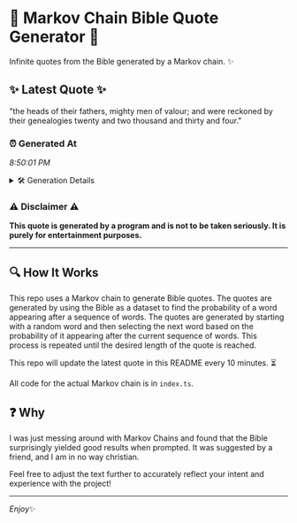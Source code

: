 # 📖 Markov Chain Bible Quote Generator 📖

Infinite quotes from the Bible generated by a Markov chain. ✨

## ✨ Latest Quote ✨
"the heads of their fathers, mighty men of valour; and were reckoned by their genealogies twenty and two thousand and thirty and four."

### ⏰ Generated At
*8:50:01 PM*

<details>
    <summary>🛠️ Generation Details</summary>
    <p>
        <strong>🌱 Seed:</strong> the<br>
        <strong>🔄 Iterations:</strong> 22<br>
        <strong>📜 Context History:</strong><br>[ the ]: heads<br>[ the, heads ]: of<br>[ the, heads, of ]: their<br>[ the, heads, of, their ]: fathers,<br>[ the, heads, of, their, fathers, ]: mighty<br>[ the, heads, of, their, fathers,, mighty ]: men<br>[ heads, of, their, fathers,, mighty, men ]: of<br>[ of, their, fathers,, mighty, men, of ]: valour;<br>[ their, fathers,, mighty, men, of, valour; ]: and<br>[ fathers,, mighty, men, of, valour;, and ]: were<br>[ mighty, men, of, valour;, and, were ]: reckoned<br>[ men, of, valour;, and, were, reckoned ]: by<br>[ of, valour;, and, were, reckoned, by ]: their<br>[ valour;, and, were, reckoned, by, their ]: genealogies<br>[ and, were, reckoned, by, their, genealogies ]: twenty<br>[ were, reckoned, by, their, genealogies, twenty ]: and<br>[ reckoned, by, their, genealogies, twenty, and ]: two<br>[ by, their, genealogies, twenty, and, two ]: thousand<br>[ their, genealogies, twenty, and, two, thousand ]: and<br>[ genealogies, twenty, and, two, thousand, and ]: thirty<br>[ twenty, and, two, thousand, and, thirty ]: and<br>[ and, two, thousand, and, thirty, and ]: four.<br>
    </p>
</details>

### ⚠️ Disclaimer ⚠️
**This quote is generated by a program and is not to be taken seriously. It is purely for entertainment purposes.**

---

## 🔍 How It Works

This repo uses a Markov chain to generate Bible quotes. The quotes are generated by using the Bible as a dataset to find the probability of a word appearing after a sequence of words. The quotes are generated by starting with a random word and then selecting the next word based on the probability of it appearing after the current sequence of words. This process is repeated until the desired length of the quote is reached.

This repo will update the latest quote in this README every 10 minutes. ⏳

All code for the actual Markov chain is in `index.ts`.

## ❓ Why

I was just messing around with Markov Chains and found that the Bible surprisingly yielded good results when prompted. 
It was suggested by a friend, and I am in no way christian.

Feel free to adjust the text further to accurately reflect your intent and experience with the project!

---

*Enjoy*✨
